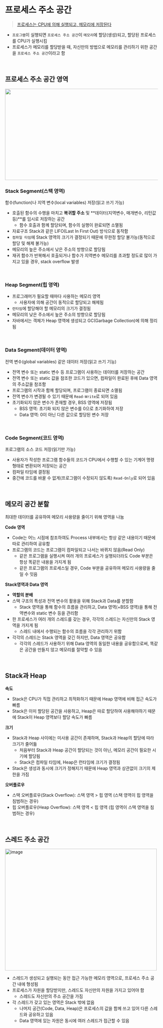 # 프로세스 주소 공간

> [프로세스는 CPU에 의해 실행되고, 메모리에 저장된다](https://github.com/jmxx219/CS-Study/blob/main/OperatingSystem/process.md)

- `프로그램`이 실행되면 `프로세스 주소 공간`이 `메모리`에 할당(생성)되고, 할당된 프로세스를 CPU가 실행시킴
- 프로세스가 메모리를 할당받을 때, 자신만의 방법으로 메모리를 관리하기 위한 공간을 `프로세스 주소 공간`이라고 함

<br/>

## 프로세스 주소 공간 영역

<img src="https://github.com/jmxx219/CS-Study/assets/52346113/8e722385-8f3b-4c32-8243-c07eb8c74582" width="600" height="300"/>

### Stack Segment(스택 영역)
함수(function)나 지역 변수(local variables) 저장(읽고 쓰기 가능)
- 호출된 함수의 수행을 마치고 **복귀할 주소** 및 **데이터(지역변수, 매개변수, 리턴값 등)**를 임시로 저장하는 공간
    - 함수 호출과 함께 할당되며, 함수의 실행이 완료되면 소멸됨
- 자료구조 Stack과 같은 LIFO(Last In First Out) 방식으로 동작함
- `컴파일 타임`에 Stack 영역의 크기가 결정되기 때문에 무한정 할당 불가능(동적으로 할당 및 해제 불가능)
- 메모리의 높은 주소에서 낮은 주소의 방향으로 할당됨
- 재귀 함수가 반복해서 호출되거나 함수가 지역변수 메모리를 초과할 정도로 많이 가지고 있을 경우, stack overflow 발생

<br/>

### Heap Segment(힙 영역)
- 프로그래머가 필요할 때마다 사용하는 메모리 영역
    - 사용자에 의해 공간이 동적으로 할당되고 해제됨
- `런타임`에 할당해야 할 메모리의 크기가 결정됨
- 메모리의 낮은 주소에서 높은 주소의 방향으로 할당됨
- 자바에서는 객체가 Heap 영역에 생성되고 GC(Garbage Collection)에 의해 정리됨

<br/>

### Data Segment(데이터 영역)
전역 변수(global variables) 같은 데이터 저장(읽고 쓰기 기능)
- 전역 변수 또는 static 변수 등 프로그램이 사용하는 데이터를 저장하는 공간
- 전역 변수 또는 static 값을 참조한 코드가 있으면, 컴파일이 완료된 후에 Data 영역의 주소값을 참조함
- 프로그램의 시작과 함께 할당되며, 프로그램이 종료되면 소멸됨
- 전역 변수가 변경될 수 있기 때문에 `Read-Write`로 되어 있음
- 초기화되지 않은 변수가 존재할 경우, BSS 영역에 저장됨
    - BSS 영역: 초기화 되지 않은 변수를 0으로 초기화하여 저장
    - Data 영역: 0이 아닌 다른 값으로 할당된 변수 저장


<br/>

### Code Segment(코드 영역)
프로그램의 소스 코드 저장(읽기만 가능)
- 사용자가 작성한 프로그램 함수들의 코드가 CPU에서 수행할 수 있는 기계어 명령 형태로 변환되어 저장되는 공간 
- 컴파일 타임에 결정됨
- 중간에 코드를 바꿀 수 없게(프로그램이 수정되지 않도록) `Read-Only`로 되어 있음


<br/>


## 메모리 공간 분할

최대한 데이터를 공유하여 메모리 사용량을 줄이기 위해 영역을 나눔

**Code 영역**
- Code는 어느 시점에 참조하여도 Process 내부에서는 항상 같은 내용이기 때문에 따로 관리하여 공유함
- 프로그램의 코드는 프로그램이 컴파일되고 나서는 바뀌지 않음(Read Only)
    - 같은 프로그램을 실행시켜 여러 개의 프로세스가 실행되더라도 Code 부분은 항상 똑같은 내용을 가지게 됨
    - 같은 프로그램의 프로세스일 경우, Code 부분을 공유하여 메모리 사용량을 줄일 수 잇음

**Stack영역과 Data 영역**
- **역할의 분배**
- 스택 구조의 특성과 전역 변수의 활용을 위해 Stack과 Data를 분할함
    - Stack 영역을 통해 함수의 흐름을 관리하고, Data 영역(+BSS 영역)을 통해 전역변수와 static 변수 등을 관리함
- 한 프로세스가 여러 개의 스레드를 갖는 경우, 각각의 스레드는 자신만의 Stack 영역을 가지게 됨
    - 스레드 내에서 수행되는 함수의 흐름을 각각 관리하기 위함
- 각각의 스레드는 Stack 영역을 갖긴 하지만, Data 영역은 공유함
    - 각각의 스레드가 사용하기 위해 Data 영역의 동일한 내용을 공유함으로써, 똑같은 공간을 만들지 않고 메모리를 절약할 수 있음

<br/>

## Stack과 Heap

**속도**
- Stack은 CPU가 직접 관리하고 최적화하기 때문에 Heap 영역에 비해 접근 속도가 빠름
- Stack은 이미 할당된 공간을 사용하고, Heap은 따로 할당하여 사용해야하기 때문에 Stack이 Heap 영역보다 할당 속도가 빠름

**크기**
- Stack과 Heap 사이에는 미사용 공간이 존재하며, Stack과 Heap의 할당에 따라 크기가 줄어듦
    - 처음부터 Stack과 Heap 공간이 할당되는 것이 아닌, 메모리 공간이 필요한 시기에 할당됨
    - Stack은 컴파일 타임에, Heap은 런타임에 크기가 결정됨
- Stack은 생성과 동시에 크기가 정해지기 때문에 Heap 영역과 상관없이 크기의 제한을 가짐

**오버플로우**
- 스택 오버플로우(Stack Overflow): 스택 영역 > 힙 영역 (스택 영역이 힙 영역을 침범하는 경우)
- 힙 오버플로우(Heap Overflow): 스택 영역 < 힙 영역 (힙 영역이 스택 영역을 침범하는 경우)


<br/>

## 스레드 주소 공간

<img alt="image" src="https://github.com/jmxx219/CS-Study/assets/52346113/43e9bfd1-7a11-4302-b75e-785d17fe70cd" width="500" height="400">

- 스레드가 생성되고 실행되는 동안 접근 가능한 메모리 영역으로, 프로세스 주소 공간 내에 형성됨
- 프로세스가 자원을 할당받지만, 스레드도 자신만의 자원을 가지고 있어야 함
    - 스레드도 자신만의 주소 공간을 가짐
- 각 스레드가 갖고 있는 영역은 Stack 밖에 없음
    - 나머지 공간(Code, Data, Heap)은 프로세스의 값을 함께 쓰고 있어 다른 스레드와 공유하고 있음
    - Data 영역에 있는 자원은 동시에 여러 스레드가 접근할 수 있음